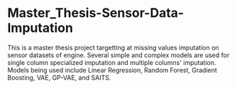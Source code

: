 # Master_Thesis-Sensor-Data-Imputation
This is a master thesis project targetting at missing values imputation on sensor datasets of engine. Several simple and complex models are used for single column specialized imputation and multiple columns' imputation. Models being used include Linear Regression, Random Forest, Gradient Boosting, VAE, GP-VAE, and SAITS. 
